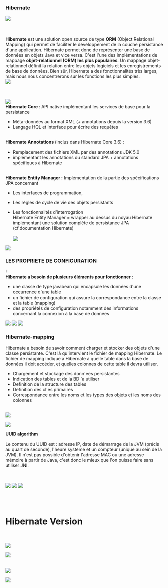 
### Hibernate
  <img src="img/FD.PNG"><br><br>

###### 

**Hibernate**  est une solution open source de type **ORM** (Object Relational Mapping) qui permet de faciliter le développement de la couche persistance d'une application. Hibernate permet donc de représenter une base de données en objets Java et vice versa.
C'est l'une des implémentations de mappage **objet-relationnel (ORM) les plus populaires**. Un mappage objet-relationnel définit la relation entre les objets logiciels et les enregistrements de base de données. Bien sûr, Hibernate a des fonctionnalités très larges, mais nous nous concentrerons sur les fonctions les plus simples.<br>
  <img src="img/a.PNG">
  
  <br><br>
<img src="img/jkk.PNG"> <br>
<b> Hibernate Core </b> :
 API native implémentant les services de base pour la persistance

*   Méta-données au format XML (+ annotations depuis la version 3.6)
*   Langage HQL et interface pour écrire des requêtes
 
<br>
<b>Hibernate Annotations </b>(inclus dans Hibernate Core 3.6) :

*   Remplacement des fichiers XML par des annotations JDK 5.0
*   implémentant les annotations du standard JPA + annotations spécifiques à Hibernate



<br>
<b> Hibernate Entity Manager :</b> Implémentation de la partie des spécifications JPA concernant

*   Les interfaces de programmation,
*   Les règles de cycle de vie des objets persistants

*   Les fonctionnalités d’interrogation <br>
Hibernate Entity Manager = wrapper au dessus du noyau Hibernate
implémentant une solution complète de persistance JPA (cf.documentation Hibernate)
 <br><br>
<img src="img/jk.PNG"> <br>
  <img src="img/hi.png">


### LES PROPRIETE DE CONFIGURATION

!
<br>
<b>Hibernate a besoin de plusieurs éléments pour fonctionner</b> :

- une classe de type javabean qui encapsule les données d'une occurrence d'une table<br>
- un fichier de configuration qui assure la correspondance entre la classe et la table (mapping)<br>
- des propriétés de configuration notamment des informations concernant la connexion à la base de données<br>


 <img src="img/c.PNG">
 


 <img src="img/5.PNG">
 


 <img src="img/d.PNG">
 
 <BR>
 
### Hibernate-mapping

Hibernate a besoin de savoir comment charger et stocker des objets d'une classe persistante. C'est là qu'intervient le fichier de mapping Hibernate. Le fichier de mapping indique à Hibernate à quelle table dans la base de données il doit accéder, et quelles colonnes de cette table il devra utiliser.

- Chargement et stockage des donn´ees persistantes
- Indication des tables et de la BD `a utiliser
- Definition de la structure des tables
- Definition des cl´es primaires
- Correspondance entre les noms et les types des objets et les
noms des colonnes
<br><br>
 <img src="img/lm.PNG">

 <img src="img/s.PNG"><br>
 
 
 <B>UUID algorithm</B><BR>
 
Le contenu du UUID est : adresse IP, date de démarrage de la JVM (précis au quart de seconde), l'heure système et un compteur (unique au sein de la JVM). Il n'est pas possible d'obtenir l'adresse MAC ou une adresse mémoire à partir de Java, c'est donc le mieux que l'on puisse faire sans utiliser JNI.

<br><br>  <img src="img/LOO.PNG">  <img src="img/ann.png">
 <img src="img/lo.PNG"> 
 
 <br><br>
 
# Hibernate Version

 <br><br>
 <img src="img/11.PNG">

 <img src="img/111.PNG"><br>
 <br><br>
 <img src="img/1111.PNG">

 <img src="img/.PNG"><br>
 
 
